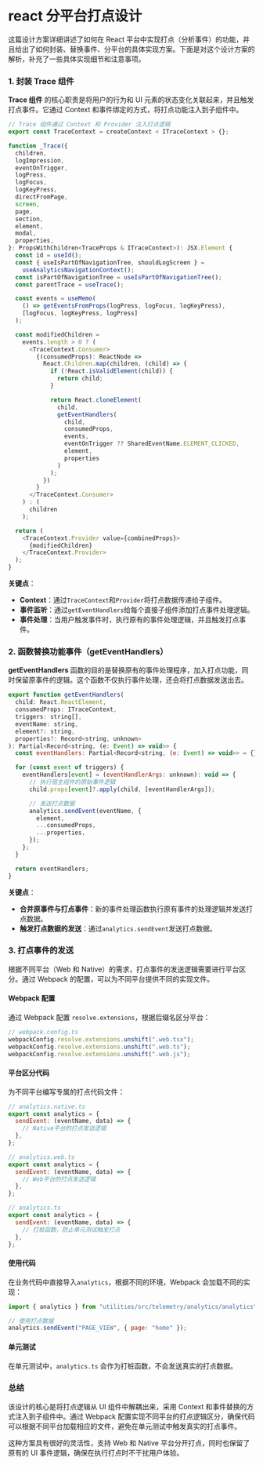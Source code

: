 # react 分平台打点设计

这篇设计方案详细讲述了如何在 React 平台中实现打点（分析事件）的功能，并且给出了如何封装、替换事件、分平台的具体实现方案。下面是对这个设计方案的解析，补充了一些具体实现细节和注意事项。

### 1. **封装 Trace 组件**

**Trace 组件** 的核心职责是将用户的行为和 UI 元素的状态变化关联起来，并且触发打点事件。它通过 Context 和事件绑定的方式，将打点功能注入到子组件中。

```javascript
// Trace 组件通过 Context 和 Provider 注入打点逻辑
export const TraceContext = createContext < ITraceContext > {};

function _Trace({
  children,
  logImpression,
  eventOnTrigger,
  logPress,
  logFocus,
  logKeyPress,
  directFromPage,
  screen,
  page,
  section,
  element,
  modal,
  properties,
}: PropsWithChildren<TraceProps & ITraceContext>): JSX.Element {
  const id = useId();
  const { useIsPartOfNavigationTree, shouldLogScreen } =
    useAnalyticsNavigationContext();
  const isPartOfNavigationTree = useIsPartOfNavigationTree();
  const parentTrace = useTrace();

  const events = useMemo(
    () => getEventsFromProps(logPress, logFocus, logKeyPress),
    [logFocus, logKeyPress, logPress]
  );

  const modifiedChildren =
    events.length > 0 ? (
      <TraceContext.Consumer>
        {(consumedProps): ReactNode =>
          React.Children.map(children, (child) => {
            if (!React.isValidElement(child)) {
              return child;
            }

            return React.cloneElement(
              child,
              getEventHandlers(
                child,
                consumedProps,
                events,
                eventOnTrigger ?? SharedEventName.ELEMENT_CLICKED,
                element,
                properties
              )
            );
          })
        }
      </TraceContext.Consumer>
    ) : (
      children
    );

  return (
    <TraceContext.Provider value={combinedProps}>
      {modifiedChildren}
    </TraceContext.Provider>
  );
}
```

**关键点**：

- **Context**：通过`TraceContext`和`Provider`将打点数据传递给子组件。
- **事件监听**：通过`getEventHandlers`给每个直接子组件添加打点事件处理逻辑。
- **事件处理**：当用户触发事件时，执行原有的事件处理逻辑，并且触发打点事件。

### 2. **函数替换功能事件（getEventHandlers）**

**getEventHandlers** 函数的目的是替换原有的事件处理程序，加入打点功能，同时保留原事件的逻辑。这个函数不仅执行事件处理，还会将打点数据发送出去。

```javascript
export function getEventHandlers(
  child: React.ReactElement,
  consumedProps: ITraceContext,
  triggers: string[],
  eventName: string,
  element?: string,
  properties?: Record<string, unknown>
): Partial<Record<string, (e: Event) => void>> {
  const eventHandlers: Partial<Record<string, (e: Event) => void>> = {};

  for (const event of triggers) {
    eventHandlers[event] = (eventHandlerArgs: unknown): void => {
      // 执行宿主组件的原始事件逻辑
      child.props[event]?.apply(child, [eventHandlerArgs]);

      // 发送打点数据
      analytics.sendEvent(eventName, {
        element,
        ...consumedProps,
        ...properties,
      });
    };
  }

  return eventHandlers;
}
```

**关键点**：

- **合并原事件与打点事件**：新的事件处理函数执行原有事件的处理逻辑并发送打点数据。
- **触发打点数据的发送**：通过`analytics.sendEvent`发送打点数据。

### 3. **打点事件的发送**

根据不同平台（Web 和 Native）的需求，打点事件的发送逻辑需要进行平台区分。通过 Webpack 的配置，可以为不同平台提供不同的实现文件。

#### Webpack 配置

通过 Webpack 配置 `resolve.extensions`，根据后缀名区分平台：

```javascript
// webpack.config.ts
webpackConfig.resolve.extensions.unshift(".web.tsx");
webpackConfig.resolve.extensions.unshift(".web.ts");
webpackConfig.resolve.extensions.unshift(".web.js");
```

#### 平台区分代码

为不同平台编写专属的打点代码文件：

```javascript
// analytics.native.ts
export const analytics = {
  sendEvent: (eventName, data) => {
    // Native平台的打点发送逻辑
  },
};

// analytics.web.ts
export const analytics = {
  sendEvent: (eventName, data) => {
    // Web平台的打点发送逻辑
  },
};

// analytics.ts
export const analytics = {
  sendEvent: (eventName, data) => {
    // 打桩函数，防止单元测试触发打点
  },
};
```

#### 使用代码

在业务代码中直接导入`analytics`，根据不同的环境，Webpack 会加载不同的实现：

```javascript
import { analytics } from "utilities/src/telemetry/analytics/analytics";

// 使用打点数据
analytics.sendEvent("PAGE_VIEW", { page: "home" });
```

#### 单元测试

在单元测试中，`analytics.ts` 会作为打桩函数，不会发送真实的打点数据。

### 总结

该设计的核心是将打点逻辑从 UI 组件中解耦出来，采用 Context 和事件替换的方式注入到子组件中。通过 Webpack 配置实现不同平台的打点逻辑区分，确保代码可以根据不同平台加载相应的文件，避免在单元测试中触发真实的打点事件。

这种方案具有很好的灵活性，支持 Web 和 Native 平台分开打点，同时也保留了原有的 UI 事件逻辑，确保在执行打点时不干扰用户体验。

